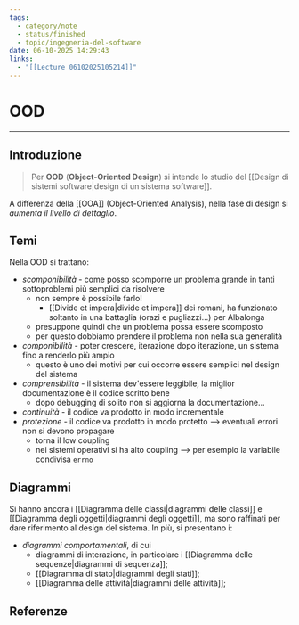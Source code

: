 ```yaml
---
tags:
  - category/note
  - status/finished
  - topic/ingegneria-del-software
date: 06-10-2025 14:29:43
links:
  - "[[Lecture 06102025105214]]"
---
```

# OOD
---
## Introduzione
> Per **OOD** (**Object-Oriented Design**) si intende lo studio del [[Design di sistemi software|design di un sistema software]].

A differenza della [[OOA]] (Object-Oriented Analysis), nella fase di design si _aumenta il livello di dettaglio_.

## Temi
Nella OOD si trattano:
- _scomponibilità_ - come posso scomporre un problema grande in tanti sottoproblemi più semplici da risolvere
	- non sempre è possibile farlo!
		- [[Divide et impera|divide et impera]] dei romani, ha funzionato soltanto in una battaglia (orazi e pugliazzi...) per Albalonga
	- presuppone quindi che un problema possa essere scomposto
	- per questo dobbiamo prendere il problema non nella sua generalità
- _componibilità_ - poter crescere, iterazione dopo iterazione, un sistema fino a renderlo più ampio
	- questo è uno dei motivi per cui occorre essere semplici nel design del sistema
- _comprensibilità_ - il sistema dev'essere leggibile, la miglior documentazione è il codice scritto bene
	- dopo debugging di solito non si aggiorna la documentazione...
- _continuità_ - il codice va prodotto in modo incrementale
- _protezione_ - il codice va prodotto in modo protetto --> eventuali errori non si devono propagare
	- torna il low coupling
	- nei sistemi operativi si ha alto coupling --> per esempio la variabile condivisa `errno`

## Diagrammi
Si hanno ancora i [[Diagramma delle classi|diagrammi delle classi]] e [[Diagramma degli oggetti|diagrammi degli oggetti]], ma sono raffinati per dare riferimento al design del sistema. In più, si presentano i:
- _diagrammi comportamentali_, di cui
	- diagrammi di interazione, in particolare i [[Diagramma delle sequenze|diagrammi di sequenza]];
	- [[Diagramma di stato|diagrammi degli stati]];
	- [[Diagramma delle attività|diagrammi delle attività]];

## Referenze
